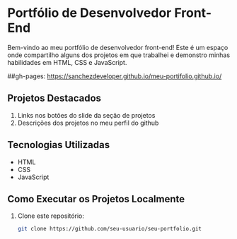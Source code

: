 # Portfólio de Desenvolvedor Front-End

Bem-vindo ao meu portfólio de desenvolvedor front-end! Este é um espaço onde compartilho alguns dos projetos em que trabalhei e demonstro minhas habilidades em HTML, CSS e JavaScript.

##gh-pages: https://sanchezdeveloper.github.io/meu-portifolio.github.io/

## Projetos Destacados

1. Links nos botões do slide da seção de projetos
2. Descrições dos projetos no meu perfil do github

## Tecnologias Utilizadas

- HTML
- CSS
- JavaScript

## Como Executar os Projetos Localmente

1. Clone este repositório:

   ```bash
   git clone https://github.com/seu-usuario/seu-portfolio.git
